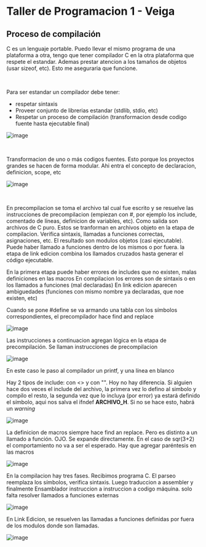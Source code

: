 # Taller de Programacion 1 - Veiga

## Proceso de compilación

C es un lenguaje portable. Puedo llevar el mismo programa de una plataforma a otra, tengo que tener compilador C en la otra plataforma que respete el estandar. Ademas prestar atencion a los tamaños de objetos (usar sizeof, etc). Esto me aseguraria que funcione.

</br>

Para ser estandar un compilador debe tener:
* respetar sintaxis 
* Proveer conjunto de librerias estandar (stdlib, stdio, etc)
*  Respetar un proceso de compilación (transformacion desde codigo fuente hasta ejecutable final)

![image](https://user-images.githubusercontent.com/71232328/155787261-4a435fd9-d670-4711-8a14-b03bb329b652.png)

</br>

Transformacion de uno o más codigos fuentes. Esto porque los proyectos grandes se hacen de forma modular. Ahi entra el concepto de declaracion, definicion, scope, etc

![image](https://user-images.githubusercontent.com/71232328/155788272-10e8716e-3757-49b2-aa6a-4a44c7f04a71.png)

</br>

En precompilacion se toma el archivo tal cual fue escrito y se resuelve las instrucciones de precompilacion (empiezan con #, por ejemplo los include, comentado de líneas, definicion de variables, etc). Como salida son archivos de C puro. Estos se tranforman en archivos objeto en la etapa de compilacion. Verifica sintaxis, llamadas a funciones correctas, asignaciones, etc. El resultado son modulos objetos (casi ejecutable). Puede haber llamado a funciones dentro de los mismos o por fuera. la etapa de link edicion combina los llamados cruzados hasta generar el código ejecutable.

En la primera etapa puede haber errores de includes que no existen, malas definiciones en las macros
En compilacion los errores son de sintaxis o en los llamados a funciones (mal declaradas)
En link edicion aparecen ambiguedades (funciones con mismo nombre ya declaradas, que noe existen, etc)

Cuando se pone #define se va armando una tabla con los símbolos correspondientes, el precompilador hace find and replace

![image](https://user-images.githubusercontent.com/71232328/155790994-734ce591-f327-49a5-9ea3-ffcda0d03fd2.png)


Las instrucciones a continuacion agregan lógica en la etapa de precompilación. Se llaman instrucciones de precompilacion


![image](https://user-images.githubusercontent.com/71232328/155791200-484509d3-33a7-4d47-856c-39c1776b21d3.png)

En este caso le paso al compilador un printf, y una línea en blanco

Hay 2 tipos de include: con <> y con "". Hoy no hay diferencia. Si alguien hace dos veces el include del archivo, la primera vez lo defino al simbolo y compilo el resto, la segunda vez que lo incluya (por error) ya estará definido el símbolo, aqui nos salva el ifndef __ARCHIVO_H__. Si no se hace esto, habrá un *warning*

![image](https://user-images.githubusercontent.com/71232328/155792093-b240b322-36ff-4ca8-bb7e-8f72dc79d730.png)

La definicion de macros siempre hace find an replace. Pero es distinto a un llamado a función. OJO. Se expande directamente. En el caso de sqr(3+2) el comportamiento no va a ser el esperado. Hay que agregar paréntesis en las macros

![image](https://user-images.githubusercontent.com/71232328/155792709-93c37555-87ca-4aab-8f14-044e97d301d2.png)

En la compilacion hay tres fases. Recibimos programa C. El parseo reemplaza los símbolos, verifica sintaxis. Luego traduccion a assembler y finalmente Ensamblador instruccion a instruccion a codigo máquina. solo falta resolver llamados a funciones externas

![image](https://user-images.githubusercontent.com/71232328/155793859-36574910-c43a-4d96-a9f6-3a18a178e4d5.png)


En Link Edicion, se resuelven las llamadas a funciones definidas por fuera de los modulos donde son llamadas.

![image](https://user-images.githubusercontent.com/71232328/155794264-2e33106f-514d-48ab-af69-67f4a388ab25.png)




